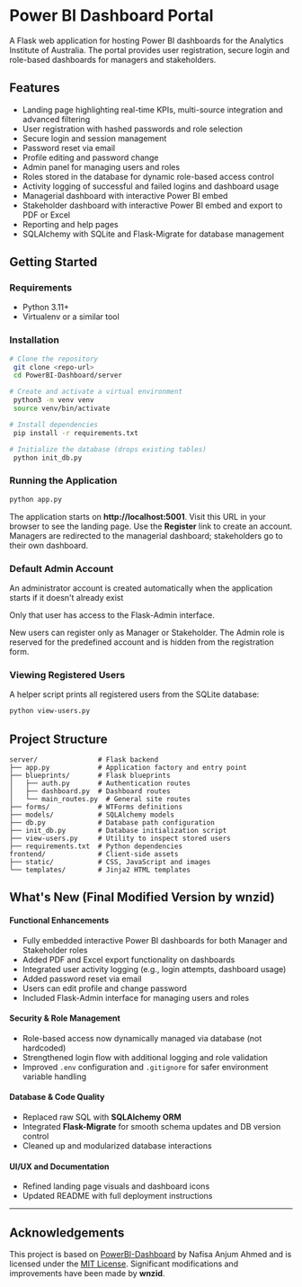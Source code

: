 # Power BI Dashboard Portal

A Flask web application for hosting Power BI dashboards for the Analytics Institute of Australia. The portal provides user registration, secure login and role-based dashboards for managers and stakeholders.

## Features

- Landing page highlighting real-time KPIs, multi-source integration and advanced filtering
- User registration with hashed passwords and role selection
- Secure login and session management
- Password reset via email
- Profile editing and password change
- Admin panel for managing users and roles
- Roles stored in the database for dynamic role-based access control
- Activity logging of successful and failed logins and dashboard usage
- Managerial dashboard with interactive Power BI embed
- Stakeholder dashboard with interactive Power BI embed and export to PDF or Excel
- Reporting and help pages
- SQLAlchemy with SQLite and Flask-Migrate for database management

## Getting Started

### Requirements

- Python 3.11+
- Virtualenv or a similar tool

### Installation

```bash
# Clone the repository
 git clone <repo-url>
 cd PowerBI-Dashboard/server

# Create and activate a virtual environment
 python3 -m venv venv
 source venv/bin/activate

# Install dependencies
 pip install -r requirements.txt

# Initialize the database (drops existing tables)
 python init_db.py
```

### Running the Application

```bash
python app.py
```

The application starts on **http://localhost:5001**. Visit this URL in your browser to see the landing page. Use the **Register** link to create an account. Managers are redirected to the managerial dashboard; stakeholders go to their own dashboard.

### Default Admin Account

An administrator account is created automatically when the application starts if it doesn't already exist

Only that user has access to the Flask-Admin interface.

New users can register only as Manager or Stakeholder. The Admin role is
reserved for the predefined account and is hidden from the registration form.

### Viewing Registered Users

A helper script prints all registered users from the SQLite database:

```bash
python view-users.py
```

## Project Structure

```
server/               # Flask backend
├── app.py            # Application factory and entry point
├── blueprints/       # Flask blueprints
│   ├── auth.py       # Authentication routes
│   ├── dashboard.py  # Dashboard routes
│   └── main_routes.py  # General site routes
├── forms/            # WTForms definitions
├── models/           # SQLAlchemy models
├── db.py             # Database path configuration
├── init_db.py        # Database initialization script
├── view-users.py     # Utility to inspect stored users
├── requirements.txt  # Python dependencies
frontend/             # Client-side assets
├── static/           # CSS, JavaScript and images
└── templates/        # Jinja2 HTML templates
```

## What's New (Final Modified Version by wnzid)

#### Functional Enhancements
- Fully embedded interactive Power BI dashboards for both Manager and Stakeholder roles
- Added PDF and Excel export functionality on dashboards
- Integrated user activity logging (e.g., login attempts, dashboard usage)
- Added password reset via email
- Users can edit profile and change password
- Included Flask-Admin interface for managing users and roles

#### Security & Role Management
- Role-based access now dynamically managed via database (not hardcoded)
- Strengthened login flow with additional logging and role validation
- Improved `.env` configuration and `.gitignore` for safer environment variable handling

#### Database & Code Quality
- Replaced raw SQL with **SQLAlchemy ORM**
- Integrated **Flask-Migrate** for smooth schema updates and DB version control
- Cleaned up and modularized database interactions

#### UI/UX and Documentation
- Refined landing page visuals and dashboard icons
- Updated README with full deployment instructions

---

## Acknowledgements

This project is based on [PowerBI-Dashboard](https://github.com/nafisanafu15/PowerBI-Dashboard) by Nafisa Anjum Ahmed and is licensed under the [MIT License](https://opensource.org/licenses/MIT). Significant modifications and improvements have been made by **wnzid**.


